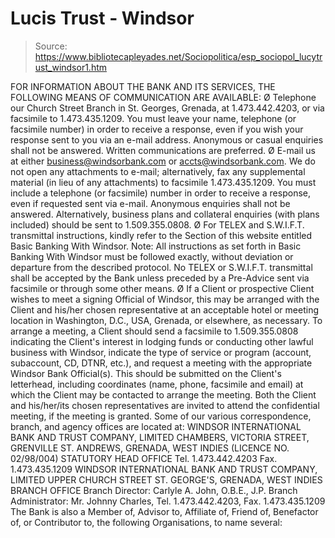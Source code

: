 # Lucis Trust - Windsor

> Source: https://www.bibliotecapleyades.net/Sociopolitica/esp_sociopol_lucytrust_windsor1.htm

FOR INFORMATION ABOUT THE BANK AND ITS SERVICES, THE FOLLOWING MEANS OF COMMUNICATION ARE AVAILABLE:
Ø Telephone our Church Street Branch in St. Georges, Grenada, at 1.473.442.4203, or via facsimile to 1.473.435.1209. You must leave your name, telephone (or facsimile number) in order to receive a response, even if you wish your response sent to you via an e-mail address. Anonymous or casual enquiries shall not be answered. Written communications are preferred.
Ø E-mail us at either business@windsorbank.com or accts@windsorbank.com. We do not open any attachments to e-mail; alternatively, fax any supplemental material (in lieu of any attachments) to facsimile 1.473.435.1209. You must include a telephone (or facsimile) number in order to receive a response, even if requested sent via e-mail. Anonymous enquiries shall not be answered. Alternatively, business plans and collateral enquiries (with plans included) should be sent to 1.509.355.0808.
Ø For TELEX and S.W.I.F.T. transmittal instructions, kindly refer to the Section of this website entitled Basic Banking With Windsor. Note: All instructions as set forth in Basic Banking With Windsor must be followed exactly, without deviation or departure from the described protocol. No TELEX or S.W.I.F.T. transmittal shall be accepted by the Bank unless preceded by a Pre-Advice sent via facsimile or through some other means.
Ø If a Client or prospective Client wishes to meet a signing Official of Windsor, this may be arranged with the Client and his/her chosen representative at an acceptable hotel or meeting location in Washington, D.C., USA, Grenada, or elsewhere, as necessary. To arrange a meeting, a Client should send a facsimile to 1.509.355.0808 indicating the Client's interest in lodging funds or conducting other lawful business with Windsor, indicate the type of service or program (account, subaccount, CD, DTNR, etc.), and request a meeting with the appropriate Windsor Bank Official(s). This should be submitted on the Client's letterhead, including coordinates (name, phone, facsimile and email) at which the Client may be contacted to arrange the meeting. Both the Client and his/her/its chosen representatives are invited to attend the confidential meeting, if the meeting is granted.
Some of our various correspondence, branch, and agency offices are located at:
WINDSOR INTERNATIONAL BANK AND TRUST
COMPANY, LIMITED
CHAMBERS, VICTORIA
STREET, GRENVILLE
ST. ANDREWS, GRENADA, WEST INDIES
(LICENCE NO.
02/98/004)
STATUTORY HEAD OFFICE
Tel.
1.473.442.4203
Fax. 1.473.435.1209
WINDSOR INTERNATIONAL BANK AND TRUST
COMPANY, LIMITED
UPPER CHURCH STREET
ST. GEORGE'S, GRENADA, WEST INDIES
BRANCH OFFICE
Branch Director:
Carlyle A. John, O.B.E., J.P.
Branch Administrator:
Mr. Johnny Charles,
Tel. 1.473.442.4203, Fax. 1.473.435.1209
The Bank is also a Member of, Advisor to,
Affiliate of, Friend of, Benefactor of, or Contributor to, the following Organisations, to name several:
